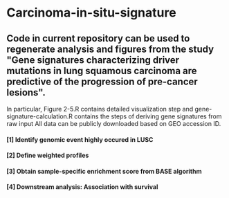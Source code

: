 # Carcinoma-in-situ-signature
## Code in current repository can be used to regenerate analysis and figures from the study "Gene signatures characterizing driver mutations in lung squamous carcinoma are predictive of the progression of pre-cancer lesions".

In particular, Figure 2-5.R contains detailed visualization step and gene-signature-calculation.R contains the steps of deriving gene signatures from raw input
All data can be publicly downloaded based on GEO accession ID.

#### [1] Identify genomic event highly occured in LUSC 
#### [2] Define weighted profiles 
#### [3] Obtain sample-specific enrichment score from BASE algorithm 
#### [4] Downstream analysis: Association with survival 

